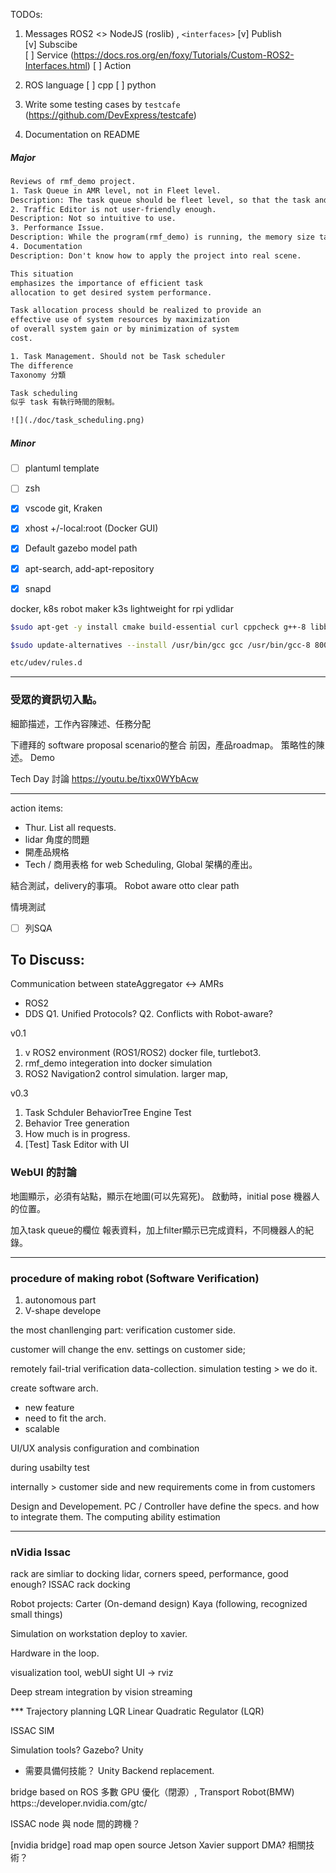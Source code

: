 TODOs: 
1. Messages ROS2 <> NodeJS (roslib) , `<interfaces>`
   [v] Publish  
   [v] Subscibe  
   [ ] Service (https://docs.ros.org/en/foxy/Tutorials/Custom-ROS2-Interfaces.html)
   [ ] Action 

2. ROS language 
   [ ] cpp
   [ ] python

3. Write some testing cases by `testcafe`  (https://github.com/DevExpress/testcafe)

4. Documentation on README




##### Major

```txt
Reviews of rmf_demo project.
1. Task Queue in AMR level, not in Fleet level.
Description: The task queue should be fleet level, so that the task and/or resource allcation would be realized.
2. Traffic Editor is not user-friendly enough.
Description: Not so intuitive to use. 
3. Performance Issue.
Description: While the program(rmf_demo) is running, the memory size takes a lot.
4. Documentation
Description: Don't know how to apply the project into real scene.

This situation
emphasizes the importance of efficient task
allocation to get desired system performance.

Task allocation process should be realized to provide an
effective use of system resources by maximization
of overall system gain or by minimization of system
cost. 

1. Task Management. Should not be Task scheduler
The difference
Taxonomy 分類

Task scheduling
似乎 task 有執行時間的限制。

![](./doc/task_scheduling.png)
```

##### Minor
- [ ] plantuml template
- [ ] zsh
- [x] vscode git, Kraken
- [x] xhost +/-local:root (Docker GUI)
- [x] Default gazebo model path
- [x] apt-search, add-apt-repository
- [x] snapd


docker, k8s robot maker 
k3s lightweight for rpi
ydlidar


```sh
$sudo apt-get -y install cmake build-essential curl cppcheck g++-8 libbenchmark-dev libgflags-dev doxygen ruby-ronn libtinyxml2-dev libtinyxml-dev software-properties-common libeigen3-dev qtdeclarative5-models-plugin

$sudo update-alternatives --install /usr/bin/gcc gcc /usr/bin/gcc-8 800 --slave /usr/bin/g++ g++ /usr/bin/g++-8 --slave /usr/bin/gcov gcov /usr/bin/gcov-8

etc/udev/rules.d 
```

---

### 受眾的資訊切入點。
細節描述，工作內容陳述、任務分配

下禮拜的 software proposal scenario的整合
前因，產品roadmap。
策略性的陳述。 
Demo 

Tech Day 討論
https://youtu.be/tixx0WYbAcw

---

action items:
* Thur. List all requests.
* lidar 角度的問題
* 開產品規格
* Tech / 商用表格 for web
Scheduling, Global 架構的產出。

結合測試，delivery的事項。
Robot aware
otto clear path


情境測試
- [ ] 列SQA

## To Discuss:
Communication between stateAggregator <-> AMRs
* ROS2
* DDS
Q1. Unified Protocols?
Q2. Conflicts with Robot-aware? 

v0.1
1. v ROS2 environment (ROS1/ROS2) docker file, turtlebot3. 
2. rmf_demo integeration into docker simulation 
3. ROS2 Navigation2 control simulation. larger map, 

v0.3
1. Task Schduler 
    BehaviorTree Engine Test	
2. Behavior Tree generation
3. How much is in progress.
4. [Test] Task Editor with UI


### WebUI 的討論
地圖顯示，必須有站點，顯示在地圖(可以先寫死)。
啟動時，initial pose 機器人的位置。

加入task queue的欄位
報表資料，加上filter顯示已完成資料，不同機器人的紀錄。


---

### procedure of making robot (Software Verification)
1. autonomous part
2. V-shape develope

the most chanllenging part: verification
customer side.

customer will change the env. settings
on customer side;

remotely
fail-trial verification
data-collection.
simulation testing > we do it.

create software arch.
* new feature
* need to fit the arch.
* scalable

UI/UX analysis
configuration and combination

during usabilty test

internally > customer side
and new requirements come in from customers


Design and Developement. 
PC / Controller have define the specs. and how to integrate them.
The computing ability estimation

---

### nVidia Issac
rack are simliar to docking 
lidar, corners
speed, performance, good enough?
ISSAC 
rack docking 

Robot projects:
Carter (On-demand design)
Kaya (following, recognized small things)

Simulation on workstation
deploy to xavier.

Hardware in the loop.

visualization tool, webUI
sight UI -> rviz

Deep stream integration by vision streaming

*** Trajectory planning LQR
Linear Quadratic Regulator (LQR)

ISSAC SIM

Simulation tools? Gazebo? Unity
* 需要具備何技能？ Unity Backend replacement.

bridge based on ROS
多數 GPU 優化（閉源）, 
Transport Robot(BMW)
https::/developer.nvidia.com/gtc/

ISSAC 
node 與 node 間的跨機？

[nvidia bridge] road map open source 
Jetson Xavier support DMA? 相關技術？

